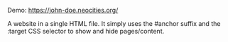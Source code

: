 Demo: https://john-doe.neocities.org/

A website in a single HTML file. It simply uses the #anchor suffix and the :target CSS selector to show and hide pages/content.

